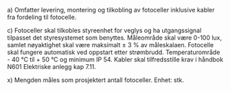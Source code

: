 a) Omfatter levering, montering og tilkobling av fotoceller inklusive kabler fra fordeling til fotocelle.

c) Fotoceller skal tilkobles styreenhet for veglys og ha utgangssignal tilpasset det styresystemet som benyttes. Måleområde skal være 0-100 lux, samlet nøyaktighet skal være maksimalt ± 3 % av måleskalaen. Fotocelle skal fungere automatisk ved oppstart etter strømbrudd. Temperaturområde - 40 °C til + 50 °C og minimum IP 54. Kabler skal tilfredsstille krav i håndbok N601 Elektriske anlegg kap 7.11.

x) Mengden måles som prosjektert antall fotoceller. Enhet: stk.


